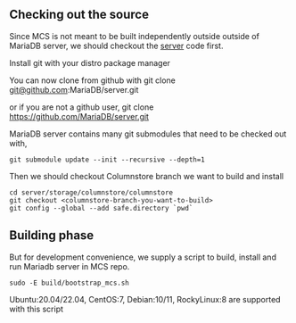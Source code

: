 ## Checking out the source

Since MCS is not meant to be built independently outside outside of MariaDB server, we should checkout the [server](https://github.com/MariaDB/server) code first.

Install git with your distro package manager

You can now clone from github with
	git clone git@github.com:MariaDB/server.git

or if you are not a github user,
	git clone https://github.com/MariaDB/server.git

MariaDB server contains many git submodules that need to be checked out with,

	git submodule update --init --recursive --depth=1

Then we should checkout Columnstore branch we want to build and install

	cd server/storage/columnstore/columnstore
	git checkout <columnstore-branch-you-want-to-build>
	git config --global --add safe.directory `pwd`
## Building phase

But for development convenience, we supply a script to build, install and run Mariadb server in MCS repo.

	sudo -E build/bootstrap_mcs.sh

Ubuntu:20.04/22.04, CentOS:7, Debian:10/11, RockyLinux:8 are supported with this script